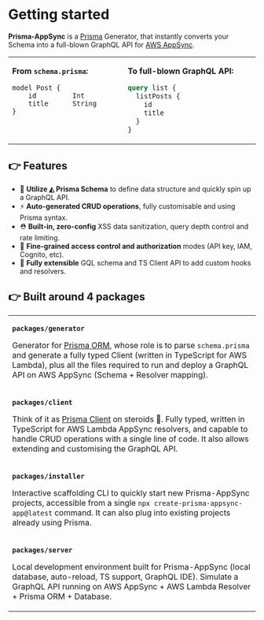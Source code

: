 # Getting started

**Prisma-AppSync** is a [Prisma](https://www.prisma.io) Generator, that instantly converts your Schema into a full-blown GraphQL&#160;API for [AWS AppSync](https://aws.amazon.com/appsync/).

<table><tr><td width="500px" valign="top">

**From `schema.prisma`:**

```prisma
model Post {
    id         Int
    title      String
}
```

</td><td width="500px">

**To full-blown GraphQL API:**

```graphql
query list {
  listPosts {
    id
    title
  }
}
```

</td></tr></table>

## 👉 Features

- 💎 **Utilize ◭ Prisma Schema** to define data structure and quickly spin up a GraphQL API.
- ⚡️ **Auto-generated CRUD operations**, fully customisable and using Prisma syntax.
- ⛑ **Built-in, zero-config** XSS data sanitization, query depth control and rate limiting.
- 🔐 **Fine-grained access control and authorization** modes (API key, IAM, Cognito, etc).
- 🔌 **Fully extensible** GQL schema and TS Client API to add custom hooks and resolvers.

## 👉 Built around 4 packages

<table>
<tr>
<td width="800px">

**`packages/generator`**

Generator for [Prisma ORM](https://www.prisma.io/), whose role is to parse `schema.prisma` and generate a fully typed Client (written in TypeScript for AWS Lambda), plus all the files required to run and deploy a GraphQL API on AWS AppSync (Schema + Resolver mapping).

</td>
</tr>
<tr>
<td>

**`packages/client`**

Think of it as [Prisma Client](https://www.prisma.io/client) on steroids 💪. Fully typed, written in TypeScript for AWS Lambda AppSync resolvers, and capable to handle CRUD operations with a single line of code. It also allows extending and customising the GraphQL API.

</td>
</tr>
<tr>
<td>

**`packages/installer`**

Interactive scaffolding CLI to quickly start new Prisma-AppSync projects, accessible from a single `npx create-prisma-appsync-app@latest` command. It can also plug into existing projects already using Prisma.

</td>
</tr>
<tr>
<td>

**`packages/server`**

Local development environment built for Prisma-AppSync (local database, auto-reload, TS support, GraphQL IDE). Simulate a GraphQL API running on AWS AppSync + AWS Lambda Resolver + Prisma ORM + Database.

</td>
</tr>
</table>
